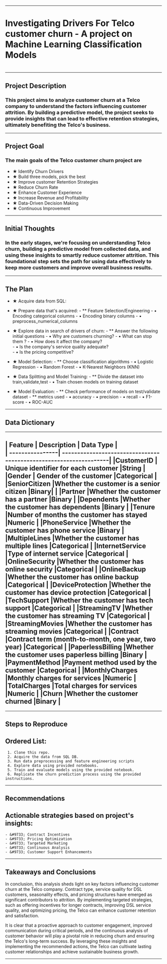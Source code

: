 --------------------------------------------------------------------------------------------------------------------------------------------------------------------------------------------------------------------------------------------------------------------------------------------------------------------------------------------------
#                                                                                                                                                                      #
# **Investigating Drivers For Telco customer churn - A project on Machine Learning Classification Models**                                               
#                                                                                                                                                                      # 
--------------------------------------------------------------------------------------------------------------------------------------------------------------------------------------------------------------------------------------------------------------------------------------------------------------------------------------------------

## **Project Description** 

### This project aims to analyze customer churn at a Telco company to understand the factors influencing customer attrition. By building a predictive model, the project seeks to provide insights that can lead to effective retention strategies, ultimately benefiting the Telco's business.
-------------------------------------------------------------------------------------------------------------------------------------------------------------------------

## **Project Goal** 

###  The main goals of the Telco customer churn project are
  - &#9733; Identify Churn Drivers 
  - &#9733; Build three models, pick the best
  - &#9733; Improve customer Retention Strategies
  - &#9733; Reduce Churn Rate
  - &#9733; Enhance Customer Experience
  - &#9733; Increase Revenue and Profitability
  - &#9733; Data-Driven Decision Making
  - &#9733; Continuous Improvement

-------------------------------------------------------------------------------------------------------------------------------------------------------------------------


## **Initial Thoughts**

### In the early stages, we're focusing on understanding Telco churn, building a predictive model from collected data, and using these insights to smartly reduce customer attrition. This foundational step sets the path for using data effectively to keep more customers and improve overall business results.
-------------------------------------------------------------------------------------------------------------------------------------------------------------------------


## **The Plan** 

- &#9733; Acquire data from SQL:
- &#9733; Prepare data that's acquired:
       - ** Feature Selection/Engineering
           - &#9642; Encoding categorical columns
           - &#9642; Encoding binary columns
           - &#9642; preprocess_numerical_columns
- &#9733; Explore data in search of drivers of churn:
      - **  Answer the following initial questions
           - &#9642; Why are customers churning?
           - &#9642; What can stop them ?
           - &#9642; How does it affect the company?  
           - &#9642; Is the company's service quality adequate?  
           - &#9642; Is the pricing competitive?

- &#9733; Model Selection:
      - **  Choose classification algorithms 
           - &#9642; Logistic Regression
           - &#9642; Random Forest
           - &#9642; K-Nearest Neighbors (KNN)
- &#9733; Data Splitting and Model Training:
      - **  Divide the dataset into train,validate,test 
           - &#9642; Train chosen models on training dataset             
- &#9733; Model Evaluation:
      - **  Check performance of models on test/validate dataset
      - **  metrics used 
                - &#9642; accuracy
                - &#9642; precision
                - &#9642; recall
                - &#9642; F1-score
                - &#9642; ROC-AUC

-------------------------------------------------------------------------------------------------------------------------------------------------------------------------


## **Data Dictionary** 
---------------------------------------------------------------------------------------
| Feature         | Description                                       |  Data Type    |       
| ----------------| ------------------------------------------------------------------|
|CustomerID       | Unique identifier for each customer	              |String         |
|Gender           |	Gender of the customer	                          |Categorical    |
|SeniorCitizen	  |Whether the customer is a senior citizen   	      |Binary|        |
|Partner	        |Whether the customer has a partner	                |Binary         | 
|Dependents	      |Whether the customer has dependents	              |Binary         |
|Tenure	          |Number of months the customer has stayed	          |Numeric        |
|PhoneService	    |Whether the customer has phone service	            |Binary         |
|MultipleLines	  |Whether the customer has multiple lines	          |Categorical    |
|InternetService	|Type of internet service	                          |Categorical    |
|OnlineSecurity	  |Whether the customer has online security	          |Categorical    |
|OnlineBackup	    |Whether the customer has online backup	            |Categorical    |
|DeviceProtection	|Whether the customer has device protection	        |Categorical    |
|TechSupport	    |Whether the customer has tech support	            |Categorical    |
|StreamingTV	    |Whether the customer has streaming TV	            |Categorical    |
|StreamingMovies	|Whether the customer has streaming movies	        |Categorical    |
|Contract	        |Contract term (month-to-month, one year, two year)	|Categorical    |
|PaperlessBilling	|Whether the customer uses paperless billing	      |Binary         |
|PaymentMethod	  |Payment method used by the customer	              |Categorical    |
|MonthlyCharges	  |Monthly charges for services	                      |Numeric        |
|TotalCharges	    |Total charges for services	                        |Numeric        |
|Churn	          |Whether the customer churned	                      |Binary         |
---------------------------------------------------------------------------------------

-------------------------------------------------------------------------------------------------------------------------------------------------------------------------


## **Steps to Reproduce** 

## Ordered List:
     1. Clone this repo.
     2. Acquire the data from SQL DB.
     3. Run data preprocessing and feature engineering scripts
     4. Explore data using provided notebooks.
     5. Train and evaluate models using the provided notebook.
     6. Replicate the churn prediction process using the provided instructions.

-------------------------------------------------------------------------------------------------------------------------------------------------------------------------


## **Recommendations**

## Actionable strategies based on project's insights:
    - &#9733; Contract Incentives
    - &#9733; Pricing Optimization
    - &#9733; Targeted Marketing
    - &#9733; Continuous Analysis
    - &#9733; Customer Support Enhancements

-------------------------------------------------------------------------------------------------------------------------------------------------------------------------


## **Takeaways and Conclusions** 

In conclusion, this analysis sheds light on key factors influencing customer churn at the Telco company. Contract type, service quality for DSL customers, seasonality effects, and pricing structures have emerged as significant contributors to attrition. By implementing targeted strategies, such as offering incentives for longer contracts, improving DSL service quality, and optimizing pricing, the Telco can enhance customer retention and satisfaction.

It is clear that a proactive approach to customer engagement, improved communication during critical periods, and the continuous analysis of customer behavior will play a pivotal role in reducing churn and ensuring the Telco's long-term success. By leveraging these insights and implementing the recommended actions, the Telco can cultivate lasting customer relationships and achieve sustainable business growth.

-------------------------------------------------------------------------------------------------------------------------------------------------------------------------


